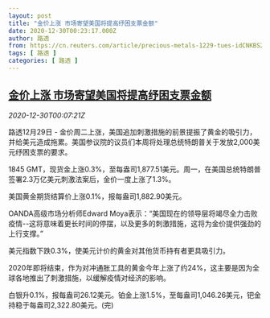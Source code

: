 ```yaml
---
layout: post
title: "金价上涨 市场寄望美国将提高纾困支票金额"
date: 2020-12-30T00:23:17.000Z
author: 路透
from: https://cn.reuters.com/article/precious-metals-1229-tues-idCNKBS29400C
tags: [ 路透 ]
categories: [ 路透 ]
---
```

<!--1609287797000-->
[金价上涨 市场寄望美国将提高纾困支票金额](https://cn.reuters.com/article/precious-metals-1229-tues-idCNKBS29400C)
------

<div>
<div><i>2020-12-30T00:07:21Z</i></div><p>路透12月29日 - 金价周二上涨，美国追加刺激措施的前景提振了黄金的吸引力，并给美元造成拖累。美国参议院的议员们本周将处理总统特朗普关于发放2,000美元纾困支票的要求。</p><p>1845 GMT，现货金上涨0.3%，至每盎司1,877.51美元。周一，在美国总统特朗普签署2.3万亿美元刺激法案后，金价一度上涨了1.3%。</p><p>美国黄金期货结算价上涨0.1%，报每盎司1,882.90美元。</p><p>OANDA高级市场分析师Edward Moya表示：“美国现在的领导层将竭尽全力击败疫情--这将意味着更长时间的停摆，以及更多的刺激措施，这将为金价提供强劲的上行支撑。”</p><p>美元指数下跌0.3%，使美元计价的黄金对其他货币持有者更具吸引力。</p><p>2020年即将结束，作为对冲通胀工具的黄金今年上涨了约24%，这主要是因为全球各地推出了刺激措施，以缓解疫情对经济的影响。</p><p>白银升0.1%，报每盎司26.12美元。铂金上涨1.5%，至每盎司1,046.26美元，钯金持稳于每盎司2,322.80美元。(完)</p>
</div>
